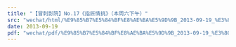 ```yaml
---
title: "【冒刺影院】No.17《指匠情挑》（本周六下午）"
src: "wechat/html/%E9%85%B7%E5%84%BF%E8%AE%BA%E5%9D%9B_2013-09-19_%E3%80%90%E5%86%92%E5%88%BA%E5%BD%B1%E9%99%A2%E3%80%91No.17%E3%80%8A%E6%8C%87%E5%8C%A0%E6%83%85%E6%8C%91%E3%80%8B%EF%BC%88%E6%9C%AC%E5%91%A8%E5%85%AD%E4%B8%8B%E5%8D%88%EF%BC%89.html"
date: 2013-09-19
pdf: "wechat/pdf/%E9%85%B7%E5%84%BF%E8%AE%BA%E5%9D%9B_2013-09-19_%E3%80%90%E5%86%92%E5%88%BA%E5%BD%B1%E9%99%A2%E3%80%91No.17%E3%80%8A%E6%8C%87%E5%8C%A0%E6%83%85%E6%8C%91%E3%80%8B%EF%BC%88%E6%9C%AC%E5%91%A8%E5%85%AD%E4%B8%8B%E5%8D%88%EF%BC%89.pdf"
---
```

